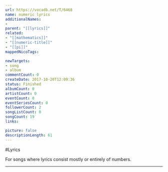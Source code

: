 ```yaml
---
url: https://vocadb.net/T/6468
name: numeric lyrics
additionalNames: 
- 
parent: "[[lyrics]]"
related:
- "[[mathematics]]"
- "[[numeric-title]]"
- "[[pi]]"
mappedNicoTags:

newTargets:
- song
- album
commentCount: 0
createDate: 2017-10-20T12:09:36
status: Finished
albumCount: 0
artistCount: 0
eventCount: 0
eventSeriesCount: 0
followerCount: 2
songListCount: 0
songCount: 19
links: 

picture: false
descriptionLength: 61
---
```


#Lyrics

For songs where lyrics consist mostly or entirely of numbers.

---

